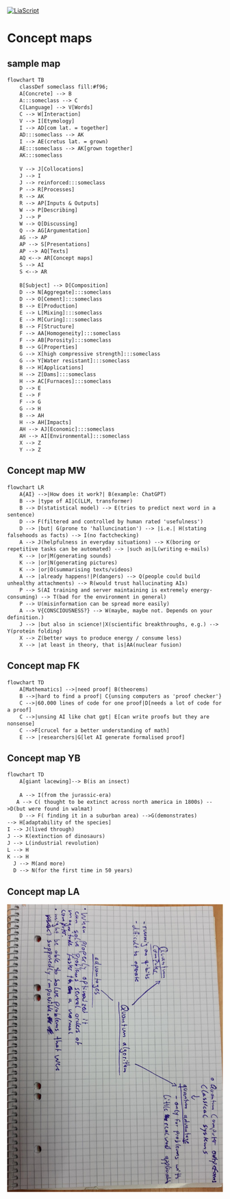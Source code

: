 <!--
author:   Dr. Mark Jacob
email: mark.jacob@iuz.tu-freiberg.de
version:  0.0.1
language: en
narrator: UK English Female
comment: Content of week 3 WS 2023/2024
icon: https://upload.wikimedia.org/wikipedia/commons/thumb/e/e8/TUBAF_Logo.svg/800px-TUBAF_Logo.svg.png
script:   https://cdn.jsdelivr.net/npm/mermaid@10.5.0/dist/mermaid.min.js
import: https://raw.githubusercontent.com/liaScript/mermaid_template/master/README.md
-->

[![LiaScript](https://raw.githubusercontent.com/LiaScript/LiaScript/master/badges/course.svg)](https://liascript.github.io/course/?https://github.com/TUBAF-IUZ-LiaScript/EF_Maths_23/blob/main/Maths_concept_maps.md)

# Concept maps

## sample map

```mermaid @mermaid
flowchart TB
    classDef someclass fill:#f96;
    A[Concrete] --> B
    A:::someclass --> C
    C[Language] --> V[Words]
    C --> W[Interaction]
    V --> I[Etymology]
    I --> AD[com lat. = together]
    AD:::someclass --> AK
    I --> AE(cretus lat. = grown)
    AE:::someclass --> AK[grown together]
    AK:::someclass
    
    V --> J[Collocations]
    J --> I
    J --> reinforced:::someclass 
    P --> R[Processes]
    R --> AK
    R --> AP[Inputs & Outputs]
    W --> P[Describing]
    J --> P
    W --> Q[Discussing]
    Q --> AG[Argumentation]
    AG --> AP
    AP --> S[Presentations]
    AP --> AQ[Texts]
    AQ <--> AR[Concept maps]
    S --> AI
    S <--> AR
    
    B[Subject] --> D[Composition]
    D --> N[Aggregate]:::someclass 
    D --> O[Cement]:::someclass 
    B --> E[Production]
    E --> L[Mixing]:::someclass 
    E --> M[Curing]:::someclass 
    B --> F[Structure]
    F --> AA[Homogeneity]:::someclass 
    F --> AB[Porosity]:::someclass 
    B --> G[Properties]
    G --> X[high compressive strength]:::someclass 
    G --> Y[Water resistant]:::someclass 
    B --> H[Applications]
    H --> Z[Dams]:::someclass 
    H --> AC[Furnaces]:::someclass 
    D --> E
    E --> F
    F --> G
    G --> H
    B --> AH
    H --> AH[Impacts]
    AH --> AJ[Economic]:::someclass    
    AH --> AI[Environmental]:::someclass 
    X --> Z
    Y --> Z
```

## Concept map MW

```mermaid @mermaid
flowchart LR
    A{AI} -->|How does it work?| B(example: ChatGPT)
    B --> |type of AI|C(LLM, transformer)
    B --> D(statistical model) --> E(tries to predict next word in a sentence)
    D --> F(filtered and controlled by human rated 'usefulness')
    D --> |but| G(prone to 'halluncination') --> |i.e.| H(stating falsehoods as facts) --> I(no factchecking)
    A --> J(helpfulness in everyday situations) --> K(boring or repetitive tasks can be automated) --> |such as|L(writing e-mails)
    K --> |or|M(generating sounds)
    K --> |or|N(generating pictures)
    K --> |or|O(summarising texts/videos)
    A --> |already happens!|P(dangers) --> Q(people could build unhealthy attachments) --> R(would trust hallucinating AIs)
    P --> S(AI training and server maintaining is extremely energy-consuming) --> T(bad for the environment in general)
    P --> U(misinformation can be spread more easily)
    A --> V{CONSCIOUSNESS?} --> W(maybe, maybe not. Depends on your definition.)
    J --> |but also in science!|X(scientific breakthroughs, e.g.) --> Y(protein folding)
    X --> Z(better ways to produce energy / consume less)
    X --> |at least in theory, that is|AA(nuclear fusion)
```

## Concept map FK

```mermaid @mermaid
flowchart TD
    A[Mathematics] -->|need proof| B(theorems)
    B -->|hard to find a proof| C{unsing computers as 'proof checker'}
    C -->|60.000 lines of code for one proof|D[needs a lot of code for a proof]
    C -->|unsing AI like chat gpt| E[can write proofs but they are nonsense]
    C -->F[crucel for a better understanding of math]
    E --> |researchers|G[let AI generate formalised proof]
```
## Concept map YB

```mermaid @mermaid
flowchart TD
    A[giant lacewing]--> B(is an insect)
    
    A --> I(from the jurassic-era)
   A --> C( thought to be extinct across north america in 1800s) -->D(but were found in walmat)
    D --> F( finding it in a suburban area) -->G(demonstrates)
--> H[adaptability of the species]
I --> J(lived through)
J --> K(extinction of dinosaurs)
J --> L(industrial revolution)
L --> H
K --> H
  J --> M(and more)
  D --> N(for the first time in 50 years)
```
## Concept map LA

![LA](/images/Concept_map_LA.jpg)